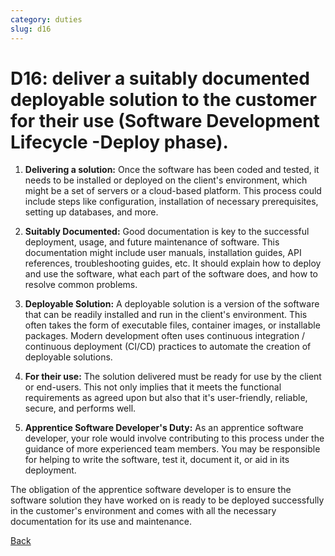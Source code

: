 ```yaml
---
category: duties
slug: d16
---
```


# D16: deliver a suitably documented deployable solution to the customer for their use (Software Development Lifecycle -Deploy phase).

1. **Delivering a solution:** Once the software has been coded and tested, it needs to be installed or deployed on the client's environment, which might be a set of servers or a cloud-based platform. This process could include steps like configuration, installation of necessary prerequisites, setting up databases, and more.

2. **Suitably Documented:** Good documentation is key to the successful deployment, usage, and future maintenance of software. This documentation might include user manuals, installation guides, API references, troubleshooting guides, etc. It should explain how to deploy and use the software, what each part of the software does, and how to resolve common problems.

3. **Deployable Solution:** A deployable solution is a version of the software that can be readily installed and run in the client's environment. This often takes the form of executable files, container images, or installable packages. Modern development often uses continuous integration / continuous deployment (CI/CD) practices to automate the creation of deployable solutions.

4. **For their use:** The solution delivered must be ready for use by the client or end-users. This not only implies that it meets the functional requirements as agreed upon but also that it's user-friendly, reliable, secure, and performs well.

5. **Apprentice Software Developer's Duty:** As an apprentice software developer, your role would involve contributing to this process under the guidance of more experienced team members. You may be responsible for helping to write the software, test it, document it, or aid in its deployment.

The obligation of the apprentice software developer is to ensure the software solution they have worked on is ready to be deployed successfully in the customer's environment and comes with all the necessary documentation for its use and maintenance.

[Back](../README.md)
